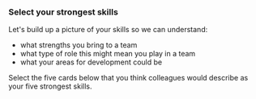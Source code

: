 ### Select your strongest skills

Let's build up a picture of your skills so we can understand:

* what strengths you bring to a team
* what type of role this might mean you play in a team
* what your areas for development could be

Select the five cards below that you think colleagues would describe as your five strongest skills.
